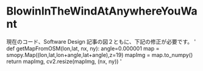 # BlowinInTheWindAtAnywhereYouWant

現在のコード、Software Design 記事の図２ともに、下記の修正が必要です。
'
def getMapFromOSM(lon,lat, nx, ny):
    angle=0.000001
    map = smopy.Map((lon,lat,lon+angle,lat+angle),z=19)
    mapImg = map.to_numpy()
    return mapImg, cv2.resize(mapImg, (nx, ny))
'
